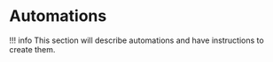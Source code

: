 # Automations

!!! info
    This section will describe automations and have instructions to create them.

